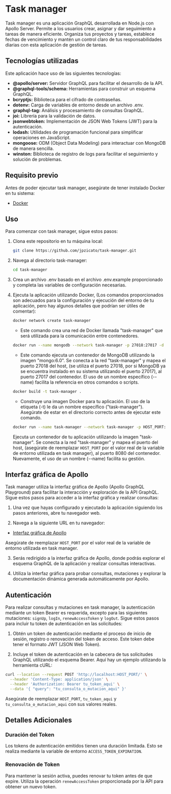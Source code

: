 # Task manager

Task manager es una aplicación GraphQL desarrollada en Node.js con Apollo Server. Permite a los usuarios crear, asignar y dar seguimiento a tareas de manera eficiente. Organiza tus proyectos y tareas, establece fechas de vencimiento y mantén un control claro de tus responsabilidades diarias con esta aplicación de gestión de tareas.

## Tecnologías utilizadas

Este aplicación hace uso de las siguientes tecnologías:

- **@apollo/server:** Servidor GraphQL para facilitar el desarrollo de la API.
- **@graphql-tools/schema:** Herramientas para construir un esquema GraphQL.
- **bcryptjs:** Biblioteca para el cifrado de contraseñas.
- **dotenv:** Carga de variables de entorno desde un archivo .env.
- **graphql-tag:** Análisis y procesamiento de consultas GraphQL.
- **joi:** Librería para la validación de datos.
- **jsonwebtoken:** Implementación de JSON Web Tokens (JWT) para la autenticación.
- **lodash:** Utilidades de programación funcional para simplificar operaciones en JavaScript.
- **mongoose:** ODM (Object Data Modeling) para interactuar con MongoDB de manera sencilla.
- **winston:** Biblioteca de registro de logs para facilitar el seguimiento y solución de problemas.

## Requisito previo

Antes de poder ejecutar task manager, asegúrate de tener instalado Docker en tu sistema:

- [Docker](https://www.docker.com/get-started)

## Uso

Para comenzar con task manager, sigue estos pasos:

1. Clona este repositorio en tu máquina local:

   ```bash
   git clone https://github.com/jpzicato/task-manager.git
   ```

2. Navega al directorio task-manager:

   ```bash
   cd task-manager
   ```

3. Crea un archivo .env basado en el archivo .env.example proporcionado y completa las variables de configuración necesarias.

4. Ejecuta la aplicación utilizando Docker, (Los comandos proporcionados son adecuados para la configuración y ejecución del entorno de tu aplicación, pero hay algunos detalles que podrían ser útiles de comentar):

   ```bash
   docker network create task-manager
   ```

   - Este comando crea una red de Docker llamada "task-manager" que será utilizada para la comunicación entre contenedores.

   ```bash
   docker run --name mongodb --network task-manager -p 27018:27017 -d mongo:6.0
   ```

   - Este comando ejecuta un contenedor de MongoDB utilizando la imagen "mongo:6.0". Se conecta a la red "task-manager" y mapea el puerto 27018 del host, (se utiliza el puerto 27018, por si MongoDB ya se encuentra instalado en su sistema utilizando el puerto 27017), al puerto 27017 del contenedor. El uso de un nombre específico (--name) facilita la referencia en otros comandos o scripts.

   ```bash
   docker build -t task-manager .
   ```

   - Construye una imagen Docker para tu aplicación. El uso de la etiqueta (-t) le da un nombre específico ("task-manager"). Asegúrate de estar en el directorio correcto antes de ejecutar este comando.

   ```bash
   docker run --name task-manager --network task-manager -p HOST_PORT:8080 task-manager
   ```

   Ejecuta un contenedor de tu aplicación utilizando la imagen "task-manager". Se conecta a la red "task-manager" y mapea el puerto del host, (asegúrate de reemplazar `HOST_PORT` por el valor real de la variable de entorno utilizada en task manager), al puerto 8080 del contenedor. Nuevamente, el uso de un nombre (--name) facilita su gestión.

## Interfaz gráfica de Apollo

Task manager utiliza la interfaz gráfica de Apollo (Apollo GraphQL Playground) para facilitar la interacción y exploración de la API GraphQL. Sigue estos pasos para acceder a la interfaz gráfica y realizar consultas:

1. Una vez que hayas configurado y ejecutado la aplicación siguiendo los pasos anteriores, abre tu navegador web.

2. Navega a la siguiente URL en tu navegador:

- [Interfaz gráfica de Apollo](http://localhost:HOST_PORT/)

Asegúrate de reemplazar `HOST_PORT` por el valor real de la variable de entorno utilizada en task manager.

3. Serás redirigido a la interfaz gráfica de Apollo, donde podrás explorar el esquema GraphQL de la aplicación y realizar consultas interactivas.

4. Utiliza la interfaz gráfica para probar consultas, mutaciones y explorar la documentación dinámica generada automáticamente por Apollo.

## Autenticación

Para realizar consultas y mutaciones en task manager, la autenticación mediante un token Bearer es requerida, excepto para las siguientes mutaciones: `signUp`, `logIn`, `renewAccessToken` y `logOut`. Sigue estos pasos para incluir tu token de autenticación en las solicitudes:

1. Obtén un token de autenticación mediante el proceso de inicio de sesión, registro o renovación del token de acceso. Este token debe tener el formato JWT (JSON Web Token).

2. Incluye el token de autenticación en la cabecera de tus solicitudes GraphQL utilizando el esquema Bearer. Aquí hay un ejemplo utilizando la herramienta cURL:

```bash
curl --location --request POST 'http://localhost:HOST_PORT/' \
  --header 'Content-Type: application/json' \
  --header 'Authorization: Bearer tu_token_aqui' \
  --data '{ "query": "tu_consulta_o_mutacion_aqui" }'
```

Asegúrate de reemplazar `HOST_PORT`, `tu_token_aqui` y `tu_consulta_o_mutacion_aqui` con sus valores reales.

## Detalles Adicionales

### Duración del Token

Los tokens de autenticación emitidos tienen una duración limitada. Esto se realiza mediante la variable de entorno `ACCESS_TOKEN_EXPIRATION`.

### Renovación de Token

Para mantener la sesión activa, puedes renovar tu token antes de que expire. Utiliza la operación `renewAccessToken` proporcionada por la API para obtener un nuevo token.

